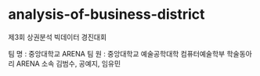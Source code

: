 # analysis-of-business-district

제3회 상권분석 빅데이터 경진대회

팀 명 : 중앙대학교 ARENA
팀 원 : 중앙대학교 예술공학대학 컴퓨터예술학부 학술동아리 ARENA 소속 김범수, 공예지, 임유민

